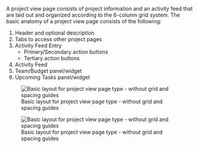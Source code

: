 A project view page consists of project information and an activity feed that are laid out and organized according to the 6-column grid system. 
The basic anatomy of a project view page consists of the following:

1. Header and optional description
1. Tabs to access other project pages
1. Activity Feed Entry
   - Primary/Secondary action buttons
   - Tertiary action buttons
1. Activity Feed
1. Team/Budget panel/widget
1. Upcoming Tasks panel/widget

<figure class="global__html__figure">
  <img 
    alt="Basic layout for project view page type - without grid and spacing guides"
    class="global__html__img"
    src="design-patterns/pages/images/image1.jpg" 
  />
  <figcaption class="global__html__figcaption">Basic layout for project view page type - without grid and spacing guides</figcaption>
</figure>

<figure class="global__html__figure">
  <img 
    alt="Basic layout for project view page type - without grid and spacing guides"
    class="global__html__img"
    src="design-patterns/pages/images/image11.jpg" 
  />
  <figcaption class="global__html__figcaption">Basic layout for project view page type - without grid and spacing guides</figcaption>
</figure>
